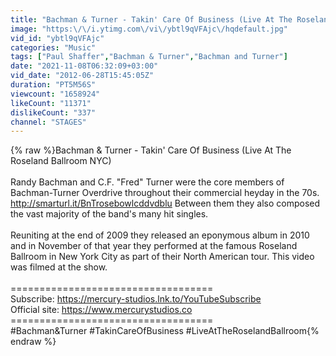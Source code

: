 ```yaml
---
title: "Bachman & Turner - Takin' Care Of Business (Live At The Roseland Ballroom NYC)"
image: "https:\/\/i.ytimg.com\/vi\/ybtl9qVFAjc\/hqdefault.jpg"
vid_id: "ybtl9qVFAjc"
categories: "Music"
tags: ["Paul Shaffer","Bachman & Turner","Bachman and Turner"]
date: "2021-11-08T06:32:09+03:00"
vid_date: "2012-06-28T15:45:05Z"
duration: "PT5M56S"
viewcount: "1658924"
likeCount: "11371"
dislikeCount: "337"
channel: "STAGES"
---
```

{% raw %}Bachman &amp; Turner - Takin' Care Of Business (Live At The Roseland Ballroom NYC)<br /><br />Randy Bachman and C.F. &quot;Fred&quot; Turner were the core members of Bachman-Turner Overdrive throughout their commercial heyday in the 70s. <a rel="nofollow" target="blank" href="http://smarturl.it/BnTrosebowlcddvdblu">http://smarturl.it/BnTrosebowlcddvdblu</a>  Between them they also composed the vast majority of the band's many hit singles. <br /><br />Reuniting at the end of 2009 they released an eponymous album in 2010 and in November of that year they performed at the famous Roseland Ballroom in New York City as part of their North American tour. This video was filmed at the show.<br /><br />===================================<br />Subscribe: <a rel="nofollow" target="blank" href="https://mercury-studios.lnk.to/YouTubeSubscribe">https://mercury-studios.lnk.to/YouTubeSubscribe</a><br />Official site: <a rel="nofollow" target="blank" href="https://www.mercurystudios.co">https://www.mercurystudios.co</a><br />===================================<br />#Bachman&amp;Turner #TakinCareOfBusiness #LiveAtTheRoselandBallroom{% endraw %}
